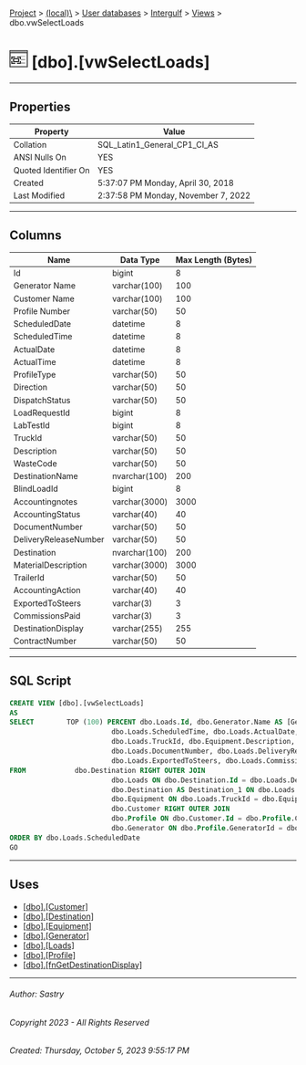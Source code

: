 #### 

[Project](../../../../index.md) > [(local)\\](../../../index.md) > [User databases](../../index.md) > [Intergulf](../index.md) > [Views](Views.md) > dbo.vwSelectLoads

# ![Views](../../../../Images/View32.png) [dbo].[vwSelectLoads]

---

## <a name="#properties"></a>Properties

| Property | Value |
|---|---|
| Collation | SQL_Latin1_General_CP1_CI_AS |
| ANSI Nulls On | YES |
| Quoted Identifier On | YES |
| Created | 5:37:07 PM Monday, April 30, 2018 |
| Last Modified | 2:37:58 PM Monday, November 7, 2022 |


---

## <a name="#columns"></a>Columns

| Name | Data Type | Max Length (Bytes) |
|---|---|---|
| Id | bigint | 8 |
| Generator Name | varchar(100) | 100 |
| Customer Name | varchar(100) | 100 |
| Profile Number | varchar(50) | 50 |
| ScheduledDate | datetime | 8 |
| ScheduledTime | datetime | 8 |
| ActualDate | datetime | 8 |
| ActualTime | datetime | 8 |
| ProfileType | varchar(50) | 50 |
| Direction | varchar(50) | 50 |
| DispatchStatus | varchar(50) | 50 |
| LoadRequestId | bigint | 8 |
| LabTestId | bigint | 8 |
| TruckId | varchar(50) | 50 |
| Description | varchar(50) | 50 |
| WasteCode | varchar(50) | 50 |
| DestinationName | nvarchar(100) | 200 |
| BlindLoadId | bigint | 8 |
| Accountingnotes | varchar(3000) | 3000 |
| AccountingStatus | varchar(40) | 40 |
| DocumentNumber | varchar(50) | 50 |
| DeliveryReleaseNumber | varchar(50) | 50 |
| Destination | nvarchar(100) | 200 |
| MaterialDescription | varchar(3000) | 3000 |
| TrailerId | varchar(50) | 50 |
| AccountingAction | varchar(40) | 40 |
| ExportedToSteers | varchar(3) | 3 |
| CommissionsPaid | varchar(3) | 3 |
| DestinationDisplay | varchar(255) | 255 |
| ContractNumber | varchar(50) | 50 |


---

## <a name="#sqlscript"></a>SQL Script

```sql
CREATE VIEW [dbo].[vwSelectLoads]
AS
SELECT        TOP (100) PERCENT dbo.Loads.Id, dbo.Generator.Name AS [Generator Name], dbo.Customer.Name AS [Customer Name], dbo.Profile.ProfileNumber AS [Profile Number], dbo.Loads.ScheduledDate, 
                         dbo.Loads.ScheduledTime, dbo.Loads.ActualDate, dbo.Loads.ActualTime, dbo.Profile.ProfileType, dbo.Profile.Direction, dbo.Loads.DispatchStatus, dbo.Loads.LoadRequestId, dbo.Loads.LabTestId, 
                         dbo.Loads.TruckId, dbo.Equipment.Description, dbo.Profile.WasteCode, Destination_1.Name AS DestinationName, dbo.Loads.BlindLoadId, dbo.Loads.Accountingnotes, dbo.Loads.AccountingStatus, 
                         dbo.Loads.DocumentNumber, dbo.Loads.DeliveryReleaseNumber, dbo.Destination.Name AS Destination, dbo.Profile.MaterialDescription, dbo.Loads.TrailerId, dbo.Loads.AccountingAction, 
                         dbo.Loads.ExportedToSteers, dbo.Loads.CommissionsPaid, dbo.fnGetDestinationDisplay(dbo.Destination.Name, dbo.Destination.Facility) AS DestinationDisplay, dbo.Loads.ContractNumber
FROM            dbo.Destination RIGHT OUTER JOIN
                         dbo.Loads ON dbo.Destination.Id = dbo.Loads.DestinationId LEFT OUTER JOIN
                         dbo.Destination AS Destination_1 ON dbo.Loads.DestinationId = Destination_1.Id LEFT OUTER JOIN
                         dbo.Equipment ON dbo.Loads.TruckId = dbo.Equipment.Id LEFT OUTER JOIN
                         dbo.Customer RIGHT OUTER JOIN
                         dbo.Profile ON dbo.Customer.Id = dbo.Profile.CustomerId ON dbo.Loads.ProfileId = dbo.Profile.Id LEFT OUTER JOIN
                         dbo.Generator ON dbo.Profile.GeneratorId = dbo.Generator.Id
ORDER BY dbo.Loads.ScheduledDate
GO

```


---

## <a name="#uses"></a>Uses

* [[dbo].[Customer]](../Tables/dbo_Customer.md)
* [[dbo].[Destination]](../Tables/dbo_Destination.md)
* [[dbo].[Equipment]](../Tables/dbo_Equipment.md)
* [[dbo].[Generator]](../Tables/dbo_Generator.md)
* [[dbo].[Loads]](../Tables/dbo_Loads.md)
* [[dbo].[Profile]](../Tables/dbo_Profile.md)
* [[dbo].[fnGetDestinationDisplay]](../Programmability/Functions/Scalar-valued_Functions/dbo_fnGetDestinationDisplay.md)


---

###### Author:  Sastry

###### Copyright 2023 - All Rights Reserved

###### Created: Thursday, October 5, 2023 9:55:17 PM

